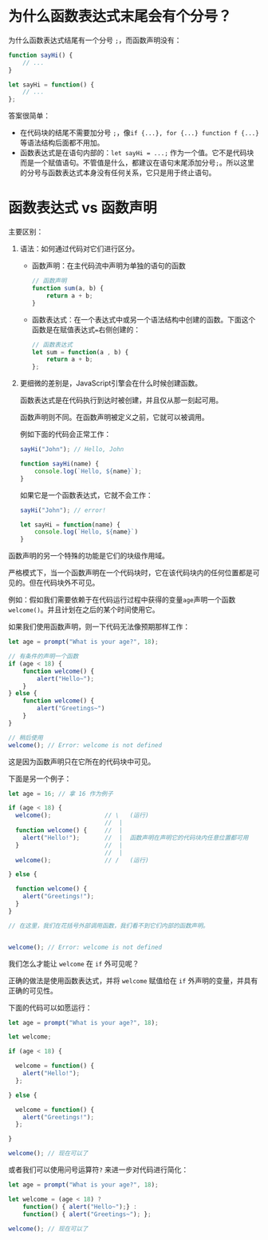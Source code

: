 # 为什么函数表达式末尾会有个分号？

为什么函数表达式结尾有一个分号 `;`，而函数声明没有：

```js
function sayHi() {
    // ...
}

let sayHi = function() {
    // ...
};
```

答案很简单：
- 在代码块的结尾不需要加分号 `;`，像`if {...}, for {...} function f {...}`等语法结构后面都不用加。
- 函数表达式是在语句内部的：`let sayHi = ...;` 作为一个值。它不是代码块而是一个赋值语句。不管值是什么，都建议在语句末尾添加分号`;`。所以这里的分号与函数表达式本身没有任何关系，它只是用于终止语句。

# 函数表达式 vs 函数声明

主要区别：

1. 语法：如何通过代码对它们进行区分。

    - 函数声明：在主代码流中声明为单独的语句的函数
        ```js
        // 函数声明
        function sum(a, b) {
            return a + b;
        }
        ```
        
    - 函数表达式：在一个表达式中或另一个语法结构中创建的函数。下面这个函数是在赋值表达式`=`右侧创建的：

        ```js
        // 函数表达式
        let sum = function(a , b) {
            return a + b;
        };
        ```

2. 更细微的差别是，JavaScript引擎会在什么时候创建函数。

    函数表达式是在代码执行到达时被创建，并且仅从那一刻起可用。

    函数声明则不同。在函数声明被定义之前，它就可以被调用。

    例如下面的代码会正常工作：

    ```js
    sayHi("John"); // Hello, John

    function sayHi(name) {
        console.log(`Hello, ${name}`);
    }
    ```
    
    如果它是一个函数表达式，它就不会工作：

    ```js
    sayHi("John"); // error!

    let sayHi = function(name) {
        console.log(`Hello, ${name}`)
    }
    ```

函数声明的另一个特殊的功能是它们的块级作用域。

严格模式下，当一个函数声明在一个代码块时，它在该代码块内的任何位置都是可见的。但在代码块外不可见。

例如：假如我们需要依赖于在代码运行过程中获得的变量`age`声明一个函数`welcome()`。并且计划在之后的某个时间使用它。

如果我们使用函数声明，则一下代码无法像预期那样工作：

```js
let age = prompt("What is your age?", 18);

// 有条件的声明一个函数
if (age < 18) {
    function welcome() {
        alert("Hello~");
    }
} else {
    function welcome() {
        alert("Greetings~")
    }
}

// 稍后使用
welcome(); // Error: welcome is not defined
```

这是因为函数声明只在它所在的代码块中可见。

下面是另一个例子：

```js
let age = 16; // 拿 16 作为例子

if (age < 18) {
  welcome();               // \   (运行)
                           //  |
  function welcome() {     //  |
    alert("Hello!");       //  |  函数声明在声明它的代码块内任意位置都可用
  }                        //  |
                           //  |
  welcome();               // /   (运行)

} else {

  function welcome() {
    alert("Greetings!");
  }
}

// 在这里，我们在花括号外部调用函数，我们看不到它们内部的函数声明。


welcome(); // Error: welcome is not defined
```

我们怎么才能让 `welcome` 在 `if` 外可见呢？

正确的做法是使用函数表达式，并将 `welcome` 赋值给在 `if` 外声明的变量，并具有正确的可见性。

下面的代码可以如愿运行：

```js
let age = prompt("What is your age?", 18);

let welcome;

if (age < 18) {

  welcome = function() {
    alert("Hello!");
  };

} else {

  welcome = function() {
    alert("Greetings!");
  };

}

welcome(); // 现在可以了
```

或者我们可以使用问号运算符`?` 来进一步对代码进行简化：

```js
let age = prompt("What is your age?", 18);

let welcome = (age < 18) ?
    function() { alert("Hello~");} :
    function() { alert("Greetings~"); };

welcome(); // 现在可以了
```